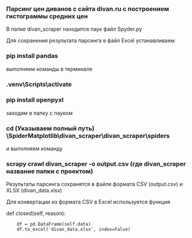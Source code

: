 ### Парсинг цен диванов с сайта divan.ru с построением гистограммы средних цен
 В папке divan_scraper находится паук файл Spyder.py

 Для сохранения результата парсинга в файл Excel  устанавливаем 

### pip install pandas

выполняем команды в терминале 

###  .venv\Scripts\activate

###  pip install openpyxl  

заходим в папку с пауком 
### cd (Указываем полный путь) \SpiderMatplotlib\divan_scraper\divan_scraper\spiders
 и выполняем команду
### scrapy crawl divan_scraper -o output.csv (где divan_scraper название папки с проектом)
Результаты парсинга сохранятся в файле формата CSV (output.csv) и XLSX (divan_data.xlsx)

Для конвертации из формата CSV в Excel используется функция

 def closed(self, reason):

        df = pd.DataFrame(self.data)
        df.to_excel('divan_data.xlsx', index=False)